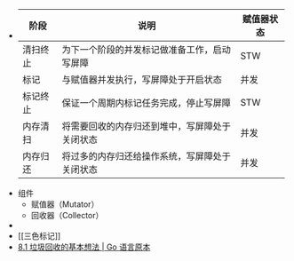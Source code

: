 - | 阶段 | 说明 | 赋值器状态 |
  | ---- | ---- | ---- |
  | 清扫终止 | 为下一个阶段的并发标记做准备工作，启动写屏障 | STW |
  | 标记 | 与赋值器并发执行，写屏障处于开启状态 | 并发 |
  | 标记终止 | 保证一个周期内标记任务完成，停止写屏障 | STW |
  | 内存清扫 | 将需要回收的内存归还到堆中，写屏障处于关闭状态 | 并发 |
  | 内存归还 | 将过多的内存归还给操作系统，写屏障处于关闭状态 | 并发 |
- 组件
	- 赋值器（Mutator）
	- 回收器（Collector）
-
- [[三色标记]]
- [8.1 垃圾回收的基本想法 | Go 语言原本](https://golang.design/under-the-hood/zh-cn/part2runtime/ch08gc/basic/)